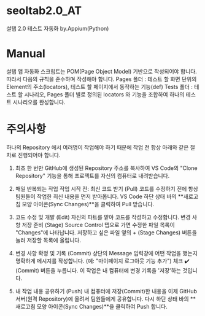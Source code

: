 # seoltab2.0_AT
설탭 2.0 테스트 자동화 by.Appium(Python)

# Manual
설탭 앱 자동화 스크립트는 POM(Page Object Model) 기반으로 작성되어야 합니다.
따라서 다음의 규칙을 준수하며 작성해야 합니다.
Pages 폴더 : 테스트 할 화면 단위의 Element의 주소(locators), 테스트 할 페이지에서 동작하는 기능(def)
Tests 폴더 : 테스트 할 시나리오, Pages 폴더 별로 정의된 locators 와 기능을 조합하여 하나의 테스트 시나리오를 완성합니다.

# 주의사항
하나의 Repository 에서 여러명이 작업해야 하기 때문에 작업 전 항상 아래와 같은 절차로 진행되어야 합니다.
1. 최초 한 번만
GitHub에 생성된 Repository 주소를 복사하여 VS Code의 "Clone Repository" 기능을 통해 프로젝트를 자신의 컴퓨터로 내려받습니다.

2. 매일 반복되는 작업
작업 시작 전: 최신 코드 받기 (Pull)
코드를 수정하기 전에 항상 팀원들이 작업한 최신 내용을 먼저 받아옵니다.
VS Code 하단 상태 바의 **새로고침 모양 아이콘(Sync Changes)**을 클릭하여 Pull 받습니다.

3. 코드 수정 및 개발 (Edit)
자신의 파트를 맡아 코드를 작성하고 수정합니다.
변경 사항 저장 준비 (Stage)
Source Control 탭으로 가면 수정한 파일 목록이 "Changes"에 나타납니다.
저장하고 싶은 파일 옆의 + (Stage Changes) 버튼을 눌러 저장할 목록에 올립니다.

4. 변경 사항 확정 및 기록 (Commit)
상단의 Message 입력창에 어떤 작업을 했는지 명확하게 메시지를 작성합니다. (예: "마이페이지 로그아웃 기능 추가")
체크 ✔️ (Commit) 버튼을 누릅니다. 이 작업은 내 컴퓨터에 변경 기록을 '저장'하는 것입니다.

5. 내 작업 내용 공유하기 (Push)
내 컴퓨터에 저장(Commit)한 내용을 이제 GitHub 서버(원격 Repository)에 올려서 팀원들에게 공유합니다.
다시 하단 상태 바의 **새로고침 모양 아이콘(Sync Changes)**을 클릭하여 Push 합니다.
